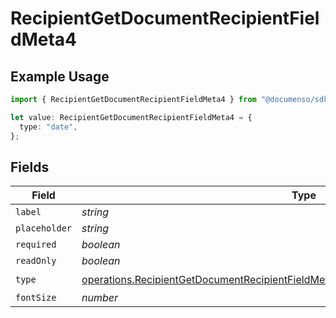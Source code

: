# RecipientGetDocumentRecipientFieldMeta4

## Example Usage

```typescript
import { RecipientGetDocumentRecipientFieldMeta4 } from "@documenso/sdk-typescript/models/operations";

let value: RecipientGetDocumentRecipientFieldMeta4 = {
  type: "date",
};
```

## Fields

| Field                                                                                                                                                                                      | Type                                                                                                                                                                                       | Required                                                                                                                                                                                   | Description                                                                                                                                                                                |
| ------------------------------------------------------------------------------------------------------------------------------------------------------------------------------------------ | ------------------------------------------------------------------------------------------------------------------------------------------------------------------------------------------ | ------------------------------------------------------------------------------------------------------------------------------------------------------------------------------------------ | ------------------------------------------------------------------------------------------------------------------------------------------------------------------------------------------ |
| `label`                                                                                                                                                                                    | *string*                                                                                                                                                                                   | :heavy_minus_sign:                                                                                                                                                                         | N/A                                                                                                                                                                                        |
| `placeholder`                                                                                                                                                                              | *string*                                                                                                                                                                                   | :heavy_minus_sign:                                                                                                                                                                         | N/A                                                                                                                                                                                        |
| `required`                                                                                                                                                                                 | *boolean*                                                                                                                                                                                  | :heavy_minus_sign:                                                                                                                                                                         | N/A                                                                                                                                                                                        |
| `readOnly`                                                                                                                                                                                 | *boolean*                                                                                                                                                                                  | :heavy_minus_sign:                                                                                                                                                                         | N/A                                                                                                                                                                                        |
| `type`                                                                                                                                                                                     | [operations.RecipientGetDocumentRecipientFieldMetaDocumentsRecipientsResponse200Type](../../models/operations/recipientgetdocumentrecipientfieldmetadocumentsrecipientsresponse200type.md) | :heavy_check_mark:                                                                                                                                                                         | N/A                                                                                                                                                                                        |
| `fontSize`                                                                                                                                                                                 | *number*                                                                                                                                                                                   | :heavy_minus_sign:                                                                                                                                                                         | N/A                                                                                                                                                                                        |